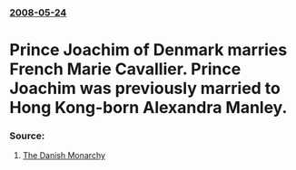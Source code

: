 ### [2008-05-24](/news/2008/05/24/index.md)

#  Prince Joachim of Denmark marries French Marie Cavallier. Prince Joachim was previously married to Hong Kong-born Alexandra Manley. 




### Source:

1. [The Danish Monarchy](http://kongehuset.dk/publish.php?id=14658)
